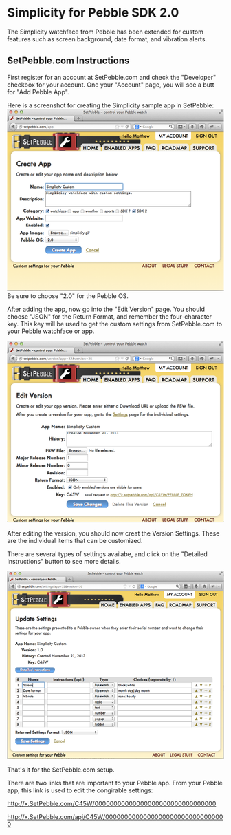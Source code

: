 # Simplicity for Pebble SDK 2.0

The Simplicity watchface from Pebble has been extended for custom features such as screen background, date format, and vibration alerts.


## SetPebble.com Instructions

First register for an account at SetPebble.com and check the "Developer" checkbox for your account.  One your "Account" page, you will see a butt for "Add Pebble App".

Here is a screenshot for creating the Simplicity sample app in SetPebble:
![Create App](https://github.com/SetPebble/Simplicity2/raw/master/design/create-app.png "Create App")
Be sure to choose "2.0" for the Pebble OS.

After adding the app, now go into the "Edit Version" page.  You should choose "JSON" for the Return Format, and remember the four-character key.  This key will be used to get the custom settings from SetPebble.com to your Pebble watchface or app.

![Edit Version](https://github.com/SetPebble/Simplicity2/raw/master/design/edit-version.png "Create App")

After editing the version, you should now creat the Version Settings.  These are the individual items that can be customized.

There are several types of settings availabe, and click on the "Detailed Instructions" button to see more details.

![Version Settings](https://github.com/SetPebble/Simplicity2/raw/master/design/edit-settings.png "Version Settings")

That's it for the SetPebble.com setup.

There are two links that are important to your Pebble app.  From your Pebble app, this link is used to edit the congirable settings:

<http://x.SetPebble.com/C45W/00000000000000000000000000000000>

<http://x.SetPebble.com/api/C45W/00000000000000000000000000000000>

